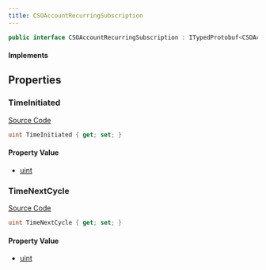```yaml
---
title: CSOAccountRecurringSubscription
---
```


```csharp
public interface CSOAccountRecurringSubscription : ITypedProtobuf<CSOAccountRecurringSubscription>, INativeHandle
```

#### Implements

## Properties

### TimeInitiated

[Source Code](https://github.com/swiftly-solution/swiftlys2/blob/beta/managed/src/SwiftlyS2.Generated/Protobufs/Interfaces/CSOAccountRecurringSubscription.cs#L16)

```csharp
uint TimeInitiated { get; set; }
```

#### Property Value

- [uint](https://learn.microsoft.com/dotnet/api/system.uint32)

### TimeNextCycle

[Source Code](https://github.com/swiftly-solution/swiftlys2/blob/beta/managed/src/SwiftlyS2.Generated/Protobufs/Interfaces/CSOAccountRecurringSubscription.cs#L13)

```csharp
uint TimeNextCycle { get; set; }
```

#### Property Value

- [uint](https://learn.microsoft.com/dotnet/api/system.uint32)

